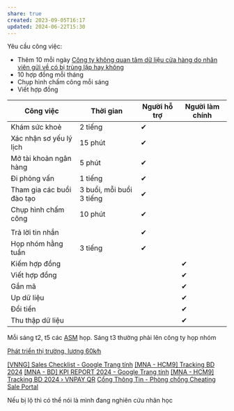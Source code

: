 ```yaml
---
share: true
created: 2023-09-05T16:17
updated: 2024-06-22T15:30
---
```


Yêu cầu công việc:
- Thêm 10 mỗi ngày [Công ty không quan tâm dữ liệu cửa hàng do nhân viên gửi về có bị trùng lặp hay không](../../Hi%E1%BB%83u%20bi%E1%BA%BFt%20s%C3%A2u/Trung%20gian%20thanh%20to%C3%A1n/Ch%C3%ADnh%20s%C3%A1ch/C%C3%B4ng%20ty%20kh%C3%B4ng%20quan%20t%C3%A2m%20d%E1%BB%AF%20li%E1%BB%87u%20c%E1%BB%ADa%20h%C3%A0ng%20do%20nh%C3%A2n%20vi%C3%AAn%20g%E1%BB%ADi%20v%E1%BB%81%20c%C3%B3%20b%E1%BB%8B%20tr%C3%B9ng%20l%E1%BA%B7p%20hay%20kh%C3%B4ng.md)
- 10 hợp đồng mỗi tháng
- Chụp hình chấm công mỗi sáng
- Viết hợp đồng






























| Công việc                 | Thời gian                | Người hỗ trợ | Người làm chính |
| ------------------------- | ------------------------ | ------------ | --------------- |
| Khám sức khoẻ             | 2 tiếng                  | ✔            |                 |
| Xác nhận sơ yếu lý lịch   | 15 phút                  | ✔            |                 |
| Mở tài khoản ngân hàng    | 5 phút                   | ✔            |                 |
| Đi phỏng vấn              | 1 tiếng                  | ✔            |                 |
| Tham gia các buổi đào tạo | 3 buổi, mỗi buổi 3 tiếng | ✔            |                 |
| Chụp hình chấm công       | 10 phút                  | ✔            |                 |
|                           |                          |              |                 |
| Trả lời tin nhắn          |                          | ✔            |                 |
| Họp nhóm hằng tuần        | 3 tiếng                  | ✔            |                 |
| Kiếm hợp đồng             |                          |              | ✔               |
| Viết hợp đồng             |                          |              | ✔               |
| Gắn mã                    |                          |              | ✔               |
| Up dữ liệu                |                          |              | ✔               |
| Đổi tiền                  |                          |              | ✔               |
| Thu thập dữ liệu          |                          |              | ✔               |
Mỗi sáng t2, t5 các [ASM](../../Hi%E1%BB%83u%20bi%E1%BA%BFt%20s%C3%A2u/Trung%20gian%20thanh%20to%C3%A1n/L%E1%BB%A3i%20%C3%ADch,%20%C4%91%E1%BB%99ng%20c%C6%A1%20c%E1%BB%A7a%20c%C3%A1c%20b%C3%AAn/ASM/index.md) họp. Sáng t3 thường phải lên công ty họp nhóm

[Phát triển thị trường, lương 60k∕h](../Vi%E1%BB%87c%20th%E1%BB%9Di%20v%E1%BB%A5%20ki%E1%BA%BFm%20ti%E1%BB%81n%20nhanh/Ph%C3%A1t%20tri%E1%BB%83n%20th%E1%BB%8B%20tr%C6%B0%E1%BB%9Dng,%20l%C6%B0%C6%A1ng%2060k%E2%88%95h.md)


[\[VNNG\] Sales Checklist - Google Trang tính](https://docs.google.com/spreadsheets/d/1OYAC1TGoBtUZNt3wjc3KM8yjTNNV-xdlX0TcDIz7BgM/edit#gid=906803463 "[VNNG] Sales Checklist - Google Trang tính")
[\[MNA - HCM9\] Tracking BD 2024](https://lookerstudio.google.com/u/0/reporting/69e85f7b-a4cd-4667-92c5-bdc5a866d9a7/page/p_vesr063xed "[MNA - HCM9] Tracking BD 2024")
[\[MNA - BD\] KPI REPORT 2024 - Google Trang tính](https://docs.google.com/spreadsheets/d/1tGvz5eMpOUgmeOrcduk5QbPKtxI6oFX4CJFwCHBa6N0/edit?pli=1#gid=864778555 "[MNA - BD] KPI REPORT 2024 - Google Trang tính")
[\[MNA - HCM9\] Tracking BD 2024 › VNPAY QR](https://lookerstudio.google.com/u/0/reporting/69e85f7b-a4cd-4667-92c5-bdc5a866d9a7/page/p_vesr063xed?pli=1 "[MNA - HCM9] Tracking BD 2024 › VNPAY QR")
[Cổng Thông Tin - Phòng chống Cheating](https://sites.google.com/vnpay.vn/vnng/vnng-mna/ph%C3%B2ng-ch%E1%BB%91ng-cheating "Cổng Thông Tin - Phòng chống Cheating")
[Sale Portal](https://sp3.vnpay.vn/mobile? "Sale Portal")

Nếu bị lộ thì có thể nói là mình đang nghiên cứu nhân học